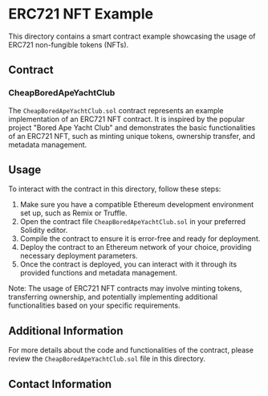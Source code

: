 # ERC721 NFT Example

This directory contains a smart contract example showcasing the usage of ERC721 non-fungible tokens (NFTs).

## Contract

### CheapBoredApeYachtClub

The `CheapBoredApeYachtClub.sol` contract represents an example implementation of an ERC721 NFT contract. 
It is inspired by the popular project "Bored Ape Yacht Club" and demonstrates the basic functionalities of an ERC721 NFT, such as minting unique tokens, ownership transfer, and metadata management.

## Usage

To interact with the contract in this directory, follow these steps:

1. Make sure you have a compatible Ethereum development environment set up, such as Remix or Truffle.
2. Open the contract file `CheapBoredApeYachtClub.sol` in your preferred Solidity editor.
3. Compile the contract to ensure it is error-free and ready for deployment.
4. Deploy the contract to an Ethereum network of your choice, providing necessary deployment parameters.
5. Once the contract is deployed, you can interact with it through its provided functions and metadata management.

Note: The usage of ERC721 NFT contracts may involve minting tokens, transferring ownership, and potentially implementing additional functionalities based on your specific requirements.

## Additional Information

For more details about the code and functionalities of the contract, please review the `CheapBoredApeYachtClub.sol` file in this directory.

## Contact Information

